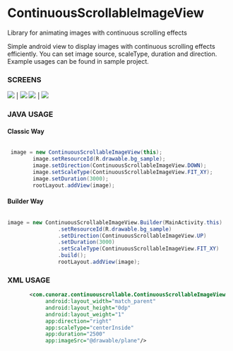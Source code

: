 # ContinuousScrollableImageView
Library for animating images with continuous scrolling effects


Simple android view to display images with continuous scrolling effects efficiently. 
You can set image source, scaleType, duration and direction.
Example usages can be found in sample project.

### SCREENS

![](https://raw.githubusercontent.com/Cutta/ContinuousScrollableImageView/master/gifs/bus.gif?token=AGY3KeEx21hh_AntxZBgwhLv9L3zaTYAks5ZpH8fwA%3D%3D)  |  ![](https://raw.githubusercontent.com/Cutta/ContinuousScrollableImageView/master/gifs/plane.gif?token=AGY3KeydGmvTnBrToMTTuw4wsIpyS9Dzks5ZpH9hwA%3D%3D) ![](https://raw.githubusercontent.com/Cutta/ContinuousScrollableImageView/master/gifs/buildings.gif?token=AGY3KbY_7tkwoAGL3c_Px-YqHptLUZBDks5ZpIDSwA%3D%3D)
  |  ![](https://raw.githubusercontent.com/Cutta/ContinuousScrollableImageView/master/gifs/clouds.gif?token=AGY3KeblVnwY9luH9bUIyr3o_32r68k8ks5ZpIDBwA%3D%3D)

### JAVA USAGE

#### Classic Way
``` java

 image = new ContinuousScrollableImageView(this);
        image.setResourceId(R.drawable.bg_sample);
        image.setDirection(ContinuousScrollableImageView.DOWN);
        image.setScaleType(ContinuousScrollableImageView.FIT_XY);
        image.setDuration(3000);
        rootLayout.addView(image);

```
#### Builder Way
``` java

image = new ContinuousScrollableImageView.Builder(MainActivity.this)
                .setResourceId(R.drawable.bg_sample)
                .setDirection(ContinuousScrollableImageView.UP)
                .setDuration(3000)
                .setScaleType(ContinuousScrollableImageView.FIT_XY)
                .build();
                rootLayout.addView(image);

```



### XML USAGE
``` xml
       <com.cunoraz.continuouscrollable.ContinuousScrollableImageView
            android:layout_width="match_parent"
            android:layout_height="0dp"
            android:layout_weight="1"
            app:direction="right"
            app:scaleType="centerInside"
            app:duration="2500"
            app:imageSrc="@drawable/plane"/>
```
